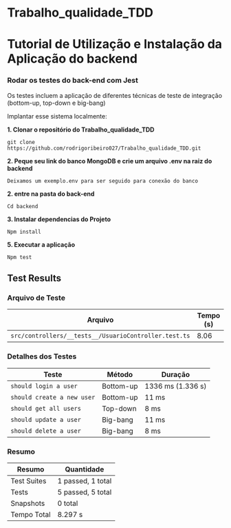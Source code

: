 # Trabalho_qualidade_TDD


<h1> Tutorial de Utilização e Instalação da Aplicação do backend </h1>

### Rodar os testes do back-end com Jest 
Os testes incluem a aplicação de diferentes técnicas de teste de integração (bottom-up, top-down e big-bang)

Implantar esse sistema localmente:

<strong> 1. Clonar o repositório do Trabalho_qualidade_TDD </strong>
```console
git clone https://github.com/rodrigoribeiro027/Trabalho_qualidade_TDD.git
```
<strong> 2. Peque seu link do banco MongoDB e crie um arquivo .env na raiz do backend</strong> 
```console
Deixamos um exemplo.env para ser seguido para conexão do banco
```
<strong> 2. entre na pasta do back-end</strong> 
```console
Cd backend
```
<strong> 3. Instalar dependencias do Projeto </strong> 
```console
Npm install
```
<strong> 5. Executar a aplicação </strong> 
```console
Npm test
```
## Test Results

### Arquivo de Teste

| Arquivo                                             | Tempo (s) |
|-----------------------------------------------------|-----------|
| `src/controllers/__tests__/UsuarioController.test.ts` | 8.06      |

### Detalhes dos Testes

| Teste                           | Método    | Duração       |
|---------------------------------|-----------|---------------|
| `should login a user`           | Bottom-up | 1336 ms (1.336 s) |
| `should create a new user`      | Bottom-up | 11 ms         |
| `should get all users`          | Top-down  | 8 ms          |
| `should update a user`          | Big-bang  | 11 ms         |
| `should delete a user`          | Big-bang  | 8 ms          |

### Resumo

| Resumo      | Quantidade            |
|-------------|-----------------------|
| Test Suites | 1 passed, 1 total     |
| Tests       | 5 passed, 5 total     |
| Snapshots   | 0 total               |
| Tempo Total | 8.297 s               |
